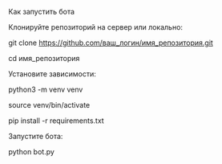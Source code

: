 Как запустить бота

Клонируйте репозиторий на сервер или локально:

git clone https://github.com/ваш_логин/имя_репозитория.git

cd имя_репозитория

Установите зависимости:

python3 -m venv venv

source venv/bin/activate

pip install -r requirements.txt

Запустите бота:

python bot.py
